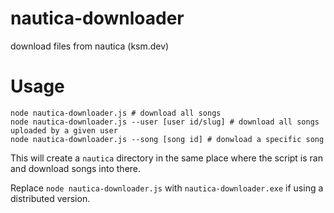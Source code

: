 # nautica-downloader
download files from nautica (ksm.dev)

# Usage


```
node nautica-downloader.js # download all songs
node nautica-downloader.js --user [user id/slug] # download all songs uploaded by a given user
node nautica-downloader.js --song [song id] # donwload a specific song
```

This will create a `nautica` directory in the same place where the script is ran and download songs into there. 

Replace `node nautica-downloader.js` with `nautica-downloader.exe` if using a distributed version.

